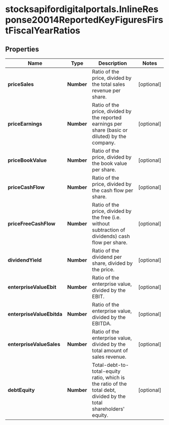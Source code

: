 # stocksapifordigitalportals.InlineResponse20014ReportedKeyFiguresFirstFiscalYearRatios

## Properties

Name | Type | Description | Notes
------------ | ------------- | ------------- | -------------
**priceSales** | **Number** | Ratio of the price, divided by the total sales revenue per share. | [optional] 
**priceEarnings** | **Number** | Ratio of the price, divided by the reported earnings per share (basic or diluted) by the company. | [optional] 
**priceBookValue** | **Number** | Ratio of the price, divided by the book value per share. | [optional] 
**priceCashFlow** | **Number** | Ratio of the price, divided by the cash flow per share. | [optional] 
**priceFreeCashFlow** | **Number** | Ratio of the price, divided by the free (i.e. without subtraction of dividends) cash flow per share. | [optional] 
**dividendYield** | **Number** | Ratio of the dividend per share, divided by the price. | [optional] 
**enterpriseValueEbit** | **Number** | Ratio of the enterprise value, divided by the EBIT. | [optional] 
**enterpriseValueEbitda** | **Number** | Ratio of the enterprise value, divided by the EBITDA. | [optional] 
**enterpriseValueSales** | **Number** | Ratio of the enterprise value, divided by the total amount of sales revenue. | [optional] 
**debtEquity** | **Number** | Total-debt-to-total-equity ratio, which is the ratio of the total debt, divided by the total shareholders&#39; equity. | [optional] 


